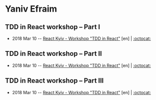 # Yaniv Efraim

## TDD in React workshop – Part I
- 2018 Mar 10 -- [React Kyiv - Workshop &quot;TDD in React&quot;](https://youtu.be/ywCG8SN0Ci0) [en]  | [:octocat:](https://github.com/yanivefraim/react-tdd-workshop/tree/solution-example) 
## TDD in React workshop – Part II
- 2018 Mar 10 -- [React Kyiv - Workshop &quot;TDD in React&quot;](https://youtu.be/aQdCPumW5iY) [en]  | [:octocat:](https://github.com/yanivefraim/react-tdd-workshop/tree/solution-example) 
## TDD in React workshop – Part III
- 2018 Mar 10 -- [React Kyiv - Workshop &quot;TDD in React&quot;](https://youtu.be/b39M5yMkIkI) [en]  | [:octocat:](https://github.com/yanivefraim/react-tdd-workshop/tree/solution-example) 
